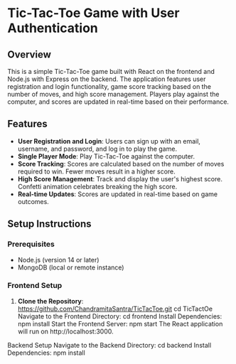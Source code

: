 # Tic-Tac-Toe Game with User Authentication

## Overview

This is a simple Tic-Tac-Toe game built with React on the frontend and Node.js with Express on the backend. The application features user registration and login functionality, game score tracking based on the number of moves, and high score management. Players play against the computer, and scores are updated in real-time based on their performance.

## Features

- **User Registration and Login**: Users can sign up with an email, username, and password, and log in to play the game.
- **Single Player Mode**: Play Tic-Tac-Toe against the computer.
- **Score Tracking**: Scores are calculated based on the number of moves required to win. Fewer moves result in a higher score.
- **High Score Management**: Track and display the user's highest score. Confetti animation celebrates breaking the high score.
- **Real-time Updates**: Scores are updated in real-time based on game outcomes.

## Setup Instructions

### Prerequisites

- Node.js (version 14 or later)
- MongoDB (local or remote instance)

### Frontend Setup

1. **Clone the Repository**:
https://github.com/ChandramitaSantra/TicTacToe.git
cd TicTactOe
Navigate to the Frontend Directory:
cd frontend
Install Dependencies:
npm install
Start the Frontend Server:
npm start
The React application will run on http://localhost:3000.

Backend Setup
Navigate to the Backend Directory:
cd backend
Install Dependencies:
npm install
 
 
